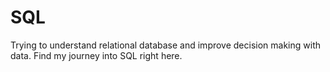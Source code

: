 # SQL
Trying to understand relational database and improve decision making with data. Find my journey into SQL right here. 
